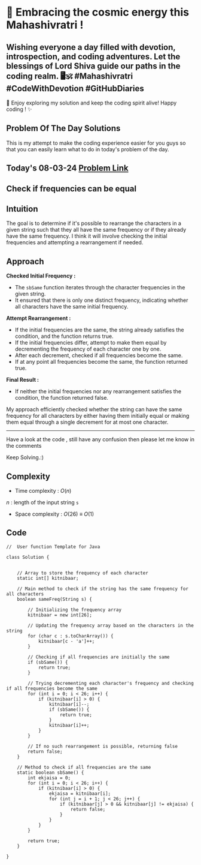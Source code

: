 # 🔱 Embracing the cosmic energy this Mahashivratri ! 
## Wishing everyone a day filled with devotion, introspection, and coding adventures. Let the blessings of Lord Shiva guide our paths in the coding realm. 🖥️🕉️ #Mahashivratri #CodeWithDevotion #GitHubDiaries

🚀 Enjoy exploring my solution and keep the coding spirit alive! Happy coding ! ✨


## Problem Of The Day Solutions

This is my attempt to make the coding experience easier for you guys so that you can easily learn what to do in today's problem of the day.

## Today's 08-03-24 [Problem Link](https://www.geeksforgeeks.org/problems/check-frequencies4211/1)
## Check if frequencies can be equal

## Intuition
The goal is to determine if it's possible to rearrange the characters in a given string such that they all have the same frequency or if they already have the same frequency.
I think it will involve checking the initial frequencies and attempting a rearrangement if needed.

## Approach

**Checked Initial Frequency :**
   - The `sbSame` function iterates through the character frequencies in the given string.
   - It ensured that there is only one distinct frequency, indicating whether all characters have the same initial frequency.

**Attempt Rearrangement :**
   - If the initial frequencies are the same, the string already satisfies the condition, and the function returns true.
   - If the initial frequencies differ, attempt to make them equal by decrementing the frequency of each character one by one.
   - After each decrement, checked if all frequencies become the same.
   - If at any point all frequencies become the same, the function returned true.

**Final Result :**
   - If neither the initial frequencies nor any rearrangement satisfies the condition, the function returned false.

My approach efficiently checked whether the string can have the same frequency for all characters by either having them initially equal or making them equal through a single decrement for at most one character.

---
Have a look at the code , still have any confusion then please let me know in the comments

Keep Solving.:)

## Complexity
- Time complexity : $O( n )$
<!-- Add your time complexity here, e.g. $$O())$$ -->
$n$ : length of the input string `s`
- Space complexity : $O( 26 )$ ${\equiv}$ $O( 1 )$
<!-- Add your space complexity here, e.g. $$O(n)$$ -->

## Code

```
//  User function Template for Java

class Solution {
    
    
    // Array to store the frequency of each character
    static int[] kitnibaar;
    
    // Main method to check if the string has the same frequency for all characters
    boolean sameFreq(String s) {
        
        // Initializing the frequency array
        kitnibaar = new int[26];
 
        // Updating the frequency array based on the characters in the string
        for (char c : s.toCharArray()) {
            kitnibaar[c - 'a']++;
        }
        
        // Checking if all frequencies are initially the same
        if (sbSame()) {
            return true;
        }
 
        // Trying decrementing each character's frequency and checking if all frequencies become the same
        for (int i = 0; i < 26; i++) {
            if (kitnibaar[i] > 0) {
                kitnibaar[i]--;
                if (sbSame()) {
                    return true;
                }
                kitnibaar[i]++;
            }
        }
 
        // If no such rearrangement is possible, returning false
        return false;
    }
    
    // Method to check if all frequencies are the same
    static boolean sbSame() {
        int ekjaisa = 0;
        for (int i = 0; i < 26; i++) {
            if (kitnibaar[i] > 0) {
                ekjaisa = kitnibaar[i];
                for (int j = i + 1; j < 26; j++) {
                    if (kitnibaar[j] > 0 && kitnibaar[j] != ekjaisa) {
                        return false;
                    }
                }
            }
        }
        
        return true;
    }
    
}
```
